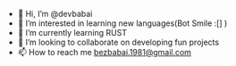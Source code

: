 - 👋 Hi, I’m @devbabai
- 👀 I’m interested in learning new languages(Bot Smile :[] )
- 🌱 I’m currently learning RUST
- 💞️ I’m looking to collaborate on developing fun projects
- 📫 How to reach me bezbabai.1981@gmail.com

<!---
devbabai/devbabai is a ✨ special ✨ repository because its `README.md` (this file) appears on your GitHub profile.
You can click the Preview link to take a look at your changes.
--->

